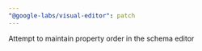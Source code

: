 ```yaml
---
"@google-labs/visual-editor": patch
---
```


Attempt to maintain property order in the schema editor
